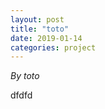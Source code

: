 ```yaml
---
layout: post
title: "toto"
date: 2019-01-14
categories: project
---
```


*By toto*

<html>
  <head>

  </head>
  <body>
    <p style="margin-top: 0">
      dfdfd
    </p>
  </body>
</html>
